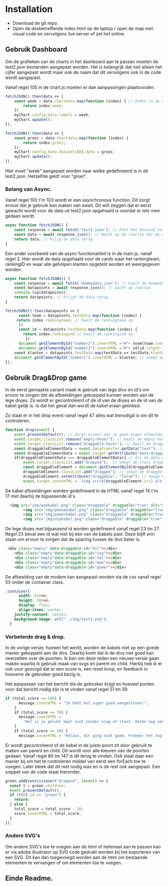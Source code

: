 # Installation

- Download de git repo. 
- Open de desbetreffende index.html op de laptop / open de map met visual code en vervolgens live server of zet het online. 


## Gebruik Dashboard
Om de grafieken van de charts in het dashboard aan te passen moeten de test2.json bestanden aangepast worden. Het is belangrijk dat niet alleen het cijfer aangepast wordt maar ook de naam dat dit vervolgens ook in de code wordt aangepast. 

Vanaf regel 105 in de chart.js moeten er dan aanpassingen plaatsvinden. 

```javascript
fetchJSON().then(data => {
    const week = data.chartdata.map(function (index) { // Zoekt in de chartdata van de test2.json en pakt de week. 
        return index.week;
    })
    myChart.config.data.labels = week;
    myChart.update();
});

fetchJSON().then(data => {
    const groei = data.chartdata.map(function (index) {
        return index.groei;
    });
    myChart.config.data.datasets[0].data = groei;
    myChart.update();
});

```

Hier moet "week" aangepast worden naar welke gedefinieerd is in de test2.json. Hetzelfde geldt voor "groei".

### Belang van Async.
Vanaf regel 100 t'm 103 wordt er een asynchronous function. Dit zorgt ervoor dat je gebruik kan maken van await. Dit wilt zeggen dat er eerst gewacht wordt voor de data uit test2.json opgehaald is voordat er iets mee gedaan wordt. 

```javascript
async function fetchJSON() {
    const response = await fetch('test2.json'); // Pakt het bestand test2.json
    const data = await response.json(); // Wacht op de reactie dat de data binnen is. 
    return data; // Krijg de data terug
}
```

Een ander voorbeeld van de async functionaliteit is in de main.js. vanaf regel 2. Hier wordt de data opgehaald voor de cards waar het rankingteam, rankingID en waar alle geholpen klanten opgeteld worden en weergegeven worden. 

```javascript
async function fetchJSON2() {
    const response = await fetch('dummydata.json'); // haalt de dummydata.json op
    const datapoints = await response.json(); // wacht op reactie
    console.log(datapoints);
    return datapoints; // krijgt de data terug
}

fetchJSON2().then(datapoints => {
      const team = datapoints.testData.map(function (index) {
     return index.rankingteam; // haalt de rankingteam op
      })
      const id = datapoints.testData.map(function (index) {
        return index.rankingind // haalt de rankingind op
         })
      document.getElementById("number2").innerHTML ="#"+ team[team.length-1]; // Voegt in de html met id number2 het laatste team ranking op. 
      document.getElementById("number3").innerHTML ="#"+ id[id.length-1]; // Voegt in de html met id number3 het laatste id ranking op. 
    const klanten = datapoints.testData.map(testData => testData.klanten).reduce((test, testData) => testData + test); // haalt alles van het eerste getal in de array, vervolgens telt hij alles weer bij elkaar op.
    document.getElementById("number1").innerHTML = klanten; // voegt de aantal klanten toe in de html met id number1
});
```
## Gebruik Drag&Drop game

In de eerst gemaakte variant maak ik gebruik van lege divs en id's om ervoor te zorgen dat de afbeeldingen gekoppeld kunnen worden aan de lege divjes. Zo wordt er gecontroleerd of de id van de divjes en de id van de kabel gelijk is. Is dat het geval dan wordt de kabel eraan gelinked. 

Zo staat er in het drop event vanaf regel 47 alles wat benodigd is om dit te controleren. 

```javascript	
function drop(event) {
    event.preventDefault(); // Zorgt ervoor dat je geen eigen afbeeldingen kan draggen in deze omgeving
    event.target.classList.remove("empty-hover"); // Haalt de empty-hover class weg
    event.target.classList.remove("draggable-hover"); // Haalt de draggable-hover class weg
    const draggableElementData = event.dataTransfer.getData("text"); // Haalt de "text" op van dragstart
    const droppableElementData = event.target.getAttribute("data-draggable-id");// Haalt de ID op van dragstart
    if(draggableElementData === droppableElementData){ // Als de data gelijk zijn aan elkaar zal de image gedropped worden.
        event.target.classList.add("dropped");  // Voegt de class dropped toe
        const draggableElement = document.getElementById(draggableElementData); // Voegt de draggable element toe aan het dropped element
        draggableElement.classList.add("dragged"); // voegt de dragged class toe
        draggableElement.setAttribute("draggable", "false"); // Image kan niet meer gedragged worden
        event.target.innerHTML = `<img src=${draggableElement.src} alt=${draggableElement.alt}>`; // Plaatst de image in het vak

``` 
De kabel afbeeldingen worden gedefineerd in de HTML vanaf regel 14 t'm 17 met daarbij de bijpassende id's. 
```html
  <img src="img/wankabel.png" class="draggable" draggable="true" alt="wan" id="wan">
        <img src="img/phonekabel.png" class="draggable" draggable="true" alt="tel" id="tel">
        <img src="img/powerkabel.png" class="draggable" draggable="true" alt="power" id="power">
        <img src="img/utpkabel.png" class="draggable" draggable="true" alt="utp" id="utp">
``` 

De lege divjes met bijpassend id worden gedefineerd vanaf regel 23 tm 27. Regel 23 bevat een id wat niet bij een van de kabels past. 
Deze blijft erin staan om ervoor te zorgen dat de spacing tussen de divs beter is. 

```html
 <div class="empty" data-draggable-id="dsl"></div>
    <div class="empty"data-draggable-id="utp"></div>
    <div class="empty"data-draggable-id="tel"></div>
    <div class="empty"data-draggable-id="wan"></div>
    <div class="empty"data-draggable-id="power"></div>
```

De afbeelding van de modem kan aangepast worden via de css vanaf regel 53 onder de container class. 
```css
.container{
      width: 61rem;
      height: 30rem;
      display: flex;
      align-items: center;
    justify-content: center;
    background-image: url("../img/test3.png");
  }

```

### Verbeterde drag & drop. 

In de vorige versie, hoewel het werkt, worden de kabels niet op een goede manier gekoppeld aan de divs. Daarbij komt dat ik de divs niet goed kan neerzetten over de poorten. Ik ben om deze reden een nieuwe versie gaan maken waarbij ik gebruik maak van svgs en parent en child. 
Hierbij heb ik er ook voor gezorgd dat er een score is, een reset knop, en feedback in hoeverre de gebruiker goed bezig is. 

Het aanpassen van het bericht die de gebruiker krijgt en hoeveel punten voor dat bericht nodig zijn is te vinden vanaf regel 51 tm  59. 

```javascript
if (total_score <= 100) {
      message.innerHTML = "Je hebt het super goed aangesloten!";
    }
    if (total_score <= 70) {
      message.innerHTML =
        "Het is je gelukt maar niet zonder slag of stoot. Oefen nog een beetje.";
    }
    if (total_score <= 50) {
      message.innerHTML = "Helaas, dit ging niet goed. Probeer het nog een keer.";

```

Er wordt gecontroleerd of de kabel in de juiste poort zit door gebruik te maken van parent en child. Dit wordt voor alle kleuren van de poorten gedaan. Vanaf regel 80 tm  147 is dit terug te vinden. Ook staat daar een manier bij om het te controleren middel van eerst een forEach toe te voegen. Later bleek dat dit niet nodig was en is de rest ook aangepast. Een snippet van de code staat hieronder. 

```javascript 
green.addEventListener("dragend", (event) => {
  const t = green.children;
  event.preventDefault();
  if (t[0].id == "green") {
    return;
  } else {
    total_score = total_score - 10;
    score.innerHTML = total_score;
  }
});
```

### Andere SVG's
Om andere SVG's toe te voegen aan de html of helemaal aan te passen kan er via adobe illustrator op SVG code gedrukt worden bij het exporteren van een SVG. Dit kan dan toegevoegd worden aan de html om bestaande elementen te vervangen of om elementen toe te voegen. 

## Einde Readme. 






